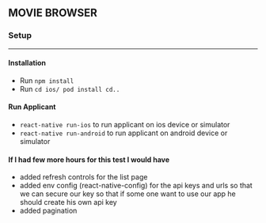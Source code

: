 ## **MOVIE BROWSER**

### **Setup**
___
#### **Installation**
- Run `npm install`    
- Run `cd ios/ pod install cd..`    

#### **Run Applicant**
- `react-native run-ios` to run applicant on ios device or simulator
- `react-native run-android` to run applicant on android device or simulator


#### **If I had few more hours for this test I would have**
- added refresh controls for the list page
- added env config (react-native-config) for the api keys and urls so that we can secure our key so that if some one want to use our app he should create his own api key
- added pagination
